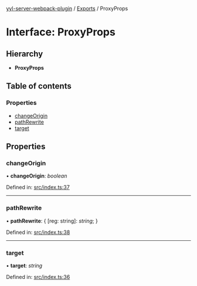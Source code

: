 [yyl-server-webpack-plugin](../README.md) / [Exports](../modules.md) / ProxyProps

# Interface: ProxyProps

## Hierarchy

* **ProxyProps**

## Table of contents

### Properties

- [changeOrigin](proxyprops.md#changeorigin)
- [pathRewrite](proxyprops.md#pathrewrite)
- [target](proxyprops.md#target)

## Properties

### changeOrigin

• **changeOrigin**: *boolean*

Defined in: [src/index.ts:37](https://github.com/jackness1208/yyl-server-webpack-plugin/blob/513275c/src/index.ts#L37)

___

### pathRewrite

• **pathRewrite**: { [reg: string]: *string*;  }

Defined in: [src/index.ts:38](https://github.com/jackness1208/yyl-server-webpack-plugin/blob/513275c/src/index.ts#L38)

___

### target

• **target**: *string*

Defined in: [src/index.ts:36](https://github.com/jackness1208/yyl-server-webpack-plugin/blob/513275c/src/index.ts#L36)
